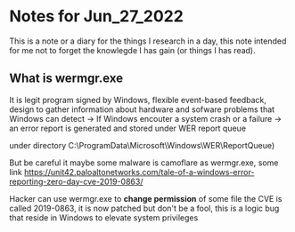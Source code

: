 # Notes for Jun_27_2022

This is a note or a diary for the things I research in a day, this note intended for me not to forget the knowlegde I has gain (or things I has read).

## What is wermgr.exe

It is legit program signed by Windows, flexible event-based feedback, design to gather information about hardware and sofware problems that Windows can detect
-> If Windows encouter a system crash or a failure -> an error report is generated and stored under WER report queue

under directory C:\ProgramData\Microsoft\Windows\WER\ReportQueue) 

But be careful it maybe some malware is camoflare as wermgr.exe, some link <https://unit42.paloaltonetworks.com/tale-of-a-windows-error-reporting-zero-day-cve-2019-0863/>

Hacker can use wermgr.exe to **change permission** of some file the CVE is called 2019-0863, it is now patched but don't be a fool, this is a logic bug that reside in Windows
to elevate system privileges
